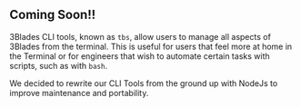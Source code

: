 ## Coming Soon!!

3Blades CLI tools, known as `tbs`, allow users to manage all aspects of 3Blades from the terminal. This is useful for users that feel more at home in the Terminal or for engineers that wish to automate certain tasks with scripts, such as with `bash`.

We decided to rewrite our CLI Tools from the ground up with NodeJs to improve maintenance and portability.

